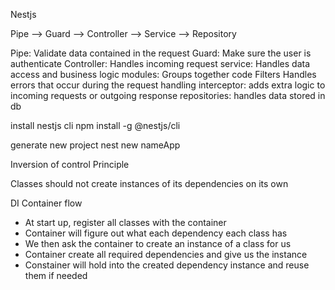Nestjs

Pipe --> Guard --> Controller --> Service --> Repository

Pipe: Validate data contained in the request
Guard: Make sure the user is authenticate
Controller: Handles incoming request
service: Handles data access and business logic
modules: Groups together code
Filters Handles errors that occur during the request handling
interceptor: adds extra logic to incoming requests or outgoing response
repositories: handles data stored in db

install nestjs cli
npm install -g @nestjs/cli

generate new project
nest new nameApp

Inversion of control Principle

Classes should not create instances of its dependencies on its own

DI Container flow

-   At start up, register all classes with the container
-   Container will figure out what each dependency each class has
-   We then ask the container to create an instance of a class for us
-   Container create all required dependencies and give us the instance
-   Constainer will hold into the created dependency instance and reuse them if needed
